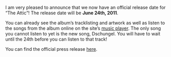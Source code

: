 I am very pleased to announce that we now have an official release date for “The Attic”! The release date will be **June 24th, 2011**.

You can already see the album’s tracklisting and artwork as well as listen to the songs from the album online on the site’s [music player](https://www.alexseifertmusic.com/music/). The only song you cannot listen to yet is the new song, Dschungel. You will have to wait until the 24th before you can listen to that track!

You can find the official press release [here](https://www.alexseifertmusic.com/press/theattic.php).